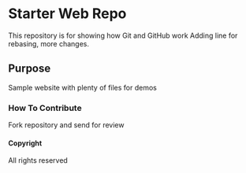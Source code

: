# Starter Web Repo

This repository is for showing how Git and GitHub work
Adding line for rebasing, more changes.

## Purpose

Sample website with plenty of files for demos

### How To Contribute
Fork repository and send for review

#### Copyright
All rights reserved